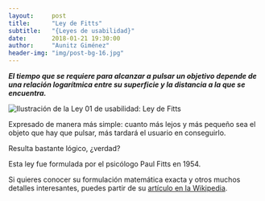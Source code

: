 ```yaml
---
layout:     post
title:      "Ley de Fitts"
subtitle:   "{Leyes de usabilidad}"
date:       2018-01-21 19:30:00
author:     "Aunitz Giménez"
header-img: "img/post-bg-16.jpg"
---
```


<p><em><strong>El tiempo que se requiere para alcanzar a pulsar un objetivo depende de una relación logarítmica entre su superficie y la distancia a la que se encuentra.</strong></em></p>

<p><img src="{{ site.baseurl }}/img/ley-01-ley-de-fitts.png" alt="Ilustración de la Ley 01 de usabilidad: Ley de Fitts"></p>

<p>Expresado de manera más simple: cuanto más lejos y más pequeño sea el objeto que hay que pulsar, más tardará el usuario en conseguirlo.</p>

<p>Resulta bastante lógico, ¿verdad?</p>

<p>Esta ley fue formulada por el psicólogo Paul Fitts en 1954.</p>

<p>Si quieres conocer su formulación matemática exacta y otros muchos detalles interesantes, puedes partir de su <a href="https://es.wikipedia.org/wiki/Ley_de_Fitts" target="_blank">artículo en la Wikipedia</a>.</p>